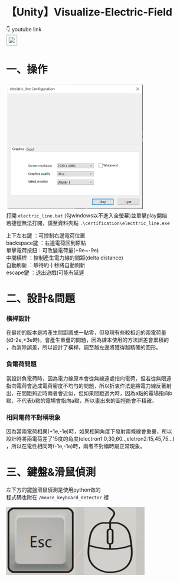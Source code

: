 # 【Unity】Visualize-Electric-Field
👇 youtube link<br>
<kbd><a href="http://www.youtube.com/watch?v=HrMNcW8Fh9E" target=_blank><img src="http://img.youtube.com/vi/HrMNcW8Fh9E/0.jpg" width="700" style="border:2px #ccc solid;padding:5px;"></a></kbd><br> 
# 一、操作
<img src="/picture/configuration.png" width="375" /><br>
打開 ```electric_line.bat``` (勾windows以不進入全螢幕)並單擊play開始<br>
若捷徑無法打開，請至資料夾點 ```.\certification\electtric_line.exe``` <br>

上下左右鍵  ：可控制右邊電荷位置<br>
backspace鍵 ：右邊電荷回到原點<br>
單擊電荷按鈕：可改變電荷量(+9e~-9e)<br>
中間橫桿    ：控制產生電力線的間距(delta distance)<br>
自動刷新    ：靜待約十秒將自動刷新<br>
escape鍵    ：退出遊戲(可能有延遲<br>

# 二、設計&問題

### 橫桿設計<br>
在最初的版本是將產生間距調成一點零，但發現有些較相近的兩電荷量<br>
(如-2e,+3e時)，會產生重疊的問題，因為課本使用的方法誤差會累積的<br>
，為消除誤差，所以設計了橫桿，調至越左邊將獲得越精確的圖形。<br>

### 負電荷問題<br>
當設計負電荷時，因為電力線原本會從無線遠處指向電荷，但若從無限遠<br>
指向電荷會造成電荷密度不均勻的問題，所以折衷作法是將電力線反著射<br>
出，在間距夠近時兩者會近似，但如果間距過大時，因為a點的電場指向b<br>
點，不代表b點的電場會指向a點，所以畫出來的圖挳能會不精確。<br>

### 相同電荷不對稱現象<br>
因為當兩電荷相異(+1e,-1e)時，如果相同角度下發射兩條線會重疊，所以<br>
設計時將兩電荷差了15度的角度(electron1:0,30,60..,eletron2:15,45,75...)<br>
，所以在電性相同時(-1e,-1e)時，兩者不對稱時屬正常現象。<br>

# 三、鍵盤&滑鼠偵測
左下方的鍵盤滑鼠偵測是使用python做的<br>
程式碼也附在 ```/mouse_keyboard_detector``` 裡<br><br>
<kbd><img src="/picture/detector.png" width="375" /></kbd>
